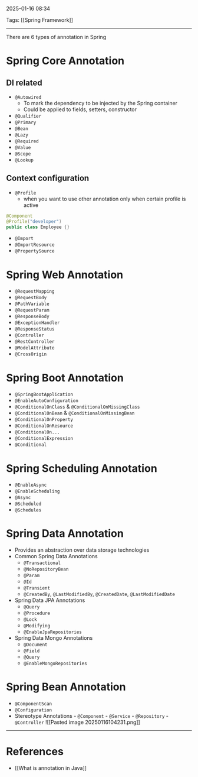 2025-01-16 08:34

Tags: [[Spring Framework]]

---

There are 6 types of annotation in Spring

# Spring Core Annotation

## DI related

- `@Autowired`
  - To mark the dependency to be injected by the Spring container
  - Could be applied to fields, setters, constructor
- `@Qualifier`
- `@Primary`
- `@Bean`
- `@Lazy`
- `@Required`
- `@Value`
- `@Scope`
- `@Lookup`

## Context configuration

- `@Profile`
  - when you want to use other annotation only when certain profile is active

```java
@Component
@Profile("developer")
public class Employee {}
```

- `@Import`
- `@ImportResource`
- `@PropertySource`

# Spring Web Annotation

- `@RequestMapping`
- `@RequestBody`
- `@PathVariable`
- `@RequestParam`
- `@ResponseBody`
- `@ExceptionHandler`
- `@ResponseStatus`
- `@Controller`
- `@RestController`
- `@ModelAttribute`
- `@CrossOrigin`

# Spring Boot Annotation

- `@SpringBootApplication`
- `@EnableAutoConfiguration`
- `@ConditionalOnClass` & `@ConditionalOnMissingClass`
- `@ConditionalOnBean` & `@ConditionalOnMissingBean`
- `@ConditionalOnProperty`
- `@ConditionalOnResource`
- `@ConditionalOn...`
- `@ConditionalExpression`
- `@Conditional`

# Spring Scheduling Annotation

- `@EnableAsync`
- `@EnableScheduling`
- `@Async`
- `@Scheduled`
- `@Schedules`

# Spring Data Annotation

- Provides an abstraction over data storage technologies
- Common Spring Data Annotations
  - `@Transactional`
  - `@NoRepositoryBean`
  - `@Param`
  - `@Id`
  - `@Transient`
  - `@CreatedBy`, `@LastModifiedBy`, `@CreatedDate`, `@LastModifiedDate`
- Spring Data JPA Annotations
  - `@Query`
  - `@Procedure`
  - `@Lock`
  - `@Modifying`
  - `@EnableJpaRepositories`
- Spring Data Mongo Annotations
  - `@Document`
  - `@Field`
  - `@Query`
  - `@EnableMongoRepositories`

# Spring Bean Annotation

- `@ComponentScan`
- `@Configuration`
- Stereotype Annotations - `@Component` - `@Service` - `@Repository` - `@Controller`
  ![[Pasted image 20250116104231.png]]

---

# References

- [[What is annotation in Java]]
